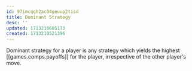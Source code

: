 ```yaml
---
id: 97imcqqh2ac04geuup2tisd
title: Dominant Strategy
desc: ''
updated: 1713210605173
created: 1713210521396
---
```


Dominant strategy for a player is any strategy which yields the highest [[games.comps.payoffs]] for the player, irrespective of the other player's move.